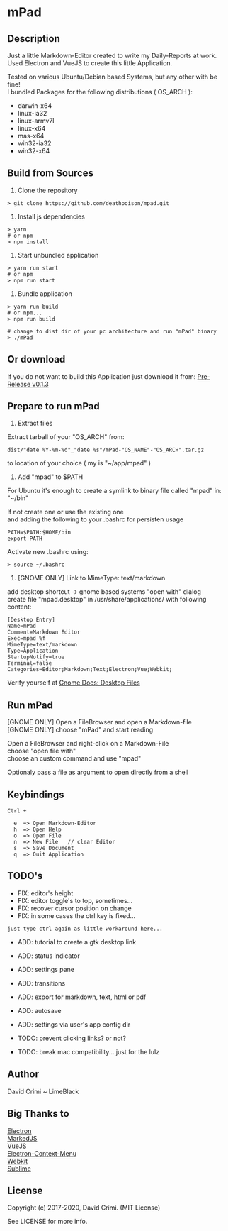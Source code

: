 # mPad  

## Description  

Just a little Markdown-Editor created to write my Daily-Reports at work.  
Used Electron and VueJS to create this little Application.  

Tested on various Ubuntu/Debian based Systems, but any other with be fine!  
I bundled Packages for the following distributions ( OS_ARCH ):  

- darwin-x64
- linux-ia32
- linux-armv7l
- linux-x64
- mas-x64
- win32-ia32 
- win32-x64

## Build from Sources

1. Clone the repository
 ```
 > git clone https://github.com/deathpoison/mpad.git
 ```

1. Install js dependencies
 ```
 > yarn
 # or npm
 > npm install
 ```

1. Start unbundled application
 ```
 > yarn run start
 # or npm
 > npm run start
 ```

1. Bundle application
 ```
 > yarn run build
 # or npm...
 > npm run build

 # change to dist dir of your pc architecture and run "mPad" binary
 > ./mPad
 ```
## Or download

 If you do not want to build this Application just download it from: [Pre-Release v0.1.3](https://github.com/DeathPoison/mpad/releases/tag/v0.1.3)

## Prepare to run mPad

1. Extract files

 Extract tarball of your "OS_ARCH" from: 
 ``` 
 dist/"date %Y-%m-%d"_"date %s"/mPad-"OS_NAME"-"OS_ARCH".tar.gz 
 ```  
 to location of your choice ( my is "~/app/mpad" )

1. Add "mpad" to $PATH

 For Ubuntu it's enough to create a symlink to binary file called "mpad" in: "~/bin"
 
 If not create one or use the existing one  
 and adding the following to your .bashrc for persisten usage
 ```
 PATH=$PATH:$HOME/bin
 export PATH
 ```

 Activate new .bashrc using:
 ```
 > source ~/.bashrc
 ```

1. [GNOME ONLY] Link to MimeType: text/markdown

 add desktop shortcut -> gnome based systems "open with" dialog  
 create file "mpad.desktop" in /usr/share/applications/ with following content:
 ```
 [Desktop Entry]
 Name=mPad
 Comment=Markdown Editor
 Exec=mpad %f
 MimeType=text/markdown
 Type=Application
 StartupNotify=true
 Terminal=false
 Categories=Editor;Markdown;Text;Electron;Vue;Webkit;
 ```
 Verify yourself at [Gnome Docs: Desktop Files](https://developer.gnome.org/integration-guide/stable/desktop-files.html.en)

## Run mPad

[GNOME ONLY] Open a FileBrowser and open a Markdown-file  
[GNOME ONLY] choose "mPad" and start reading

Open a FileBrowser and right-click on a Markdown-File  
choose "open file with"  
choose an custom command and use "mpad"  

Optionaly pass a file as argument to open directly from a shell

## Keybindings  


```
Ctrl + 

  e  => Open Markdown-Editor
  h  => Open Help
  o  => Open File
  n  => New File   // clear Editor
  s  => Save Document
  q  => Quit Application

```

## TODO's

- FIX: editor's height
- FIX: editor toggle's to top, sometimes...
- FIX: recover cursor position on change
- FIX: in some cases the ctrl key is fixed...  
 ```
 just type ctrl again as little workaround here...
 ```

- ADD: tutorial to create a gtk desktop link
- ADD: status indicator
- ADD: settings pane
- ADD: transitions
- ADD: export for markdown, text, html or pdf
- ADD: autosave
- ADD: settings via user's app config dir

- TODO: prevent clicking links? or not?
- TODO: break mac compatibility... just for the lulz

## Author

David Crimi ~ LimeBlack

## Big Thanks to

[Electron](https://electron.atom.io/)  
[MarkedJS](https://github.com/chjj/marked)  
[VueJS](https://vuejs.org/)  
[Electron-Context-Menu](https://github.com/sindresorhus/electron-context-menu)  
[Webkit](https://webkit.org/)  
[Sublime](https://www.sublimetext.com/)  

## License

Copyright (c) 2017-2020, David Crimi. (MIT License)  
  
See LICENSE for more info.  

